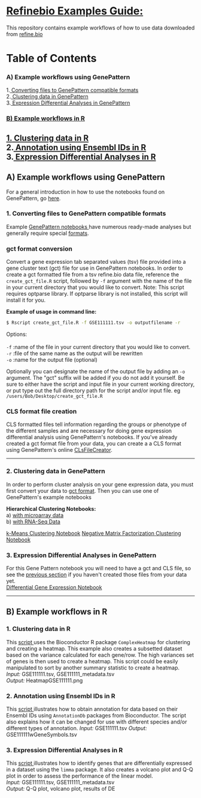 # <u>Refinebio Examples Guide: </u>
This repository contains example workflows of how to use data downloaded
from <a href="refine.bio.org"> refine.bio </a>

# Table of Contents

### A) Example workflows using GenePattern
  1.<a href="#convertfiles"> Converting files to GenePattern compatible formats</a>  
  2.<a href="#gpcluster"> Clustering data in GenePattern</a>  
  3.<a href="#gpdiffexp"> Expression Differential Analyses in GenePattern

### B) Example workflows in R
  1.<a href="#cluster"> Clustering data in R</a>  
  2.<a href="#ensembl"> Annotation using Ensembl IDs in R</a>  
  3.<a href="#diffexp"> Expression Differential Analyses in R</a>   
---
## A) Example workflows using GenePattern

For a general introduction in how to use the notebooks found on GenePattern,
go <a href="http://genepattern-notebook.org/public-notebooks/">here</a>.

### 1. Converting files to GenePattern compatible formats
 <a name="convertfiles"></a>
Example <a href="http://genepattern-notebook.org/example-notebooks/"> GenePattern
notebooks </a> have numerous ready-made analyses but generally require special
<a href="http://software.broadinstitute.org/cancer/software/genepattern/file-formats-guideformats">
formats</a>.

### gct format conversion
Convert a gene expression tab separated values (tsv) file provided
into a gene cluster text (gct) file for use in GenePattern notebooks.
In order to create a gct formatted file from a tsv refine.bio data file,
reference the `create_gct_file.R` script, followed by `-f` argument with the name
of the file in your current directory that you would like to convert.
Note: This script requires optparse library. If optparse library is not
installed, this script will install it for you.

<b>Example of usage in command line:</b>  
 ```bash
 $ Rscript create_gct_file.R -f GSE111111.tsv -o outputfilename -r
 ```
Options:<br></br>
`-f` :name of the file in your current directory that you would like to convert.  
`-r` :file of the same name as the output will be rewritten  
`-o` :name for the output file (optional)  

Optionally you can designate the name of the output file by adding an `-o`
argument.
The "gct" suffix will be added if you do not add it yourself.
Be sure to either have the script and input file in your current working
directory, or put type out the full directory path for the script and/or input
file. eg `/users/Bob/Desktop/create_gct_file.R`

### CLS format file creation
CLS formatted files tell information regarding the groups or phenotype of the
different samples and are necessary for doing gene expression differential
analysis using GenePattern's notebooks. If you've already created a gct format
file from your data, you can create a a CLS format using GenePattern's online
<a href="http://genepattern.broadinstitute.org/gp/pages/index.jsf?lsid=urn:lsid:broad.mit.edu:cancer.software.genepattern.module.visualizer:00261:3">CLsFileCreator</a>.

---
### 2. Clustering data in GenePattern
 <a name="gpcluster"></a>
In order to perform cluster analysis on your gene expression data, you must
first convert your data to <a href="#convertfiles">gct format</a>. Then you can
use one of GenePattern's example notebooks

<b> Hierarchical Clustering Notebooks: </b>  
    a) <a href="https://notebook.genepattern.org/services/sharing/notebooks/23/preview/">
with microarray data</a>  
    b) <a href="https://notebook.genepattern.org/services/sharing/notebooks/24/preview/">
with RNA-Seq Data</a>  

<a href="https://notebook.genepattern.org/services/sharing/notebooks/25/preview/">
k-Means Clustering Notebook</a>  

<a href="https://notebook.genepattern.org/services/sharing/notebooks/26/preview/">
Negative Matrix Factorization Clustering Notebook</a>  

### 3. Expression Differential Analyses in GenePattern
 <a name="gpdiffexp"></a>
 For this Gene Pattern notebook you will need to have a gct and CLS file, so see the
 <a href="#convertfiles">previous section</a> if you haven't created those files
 from your data yet.  
 <a href="https://notebook.genepattern.org/services/sharing/notebooks/22/preview/">
 Differential Gene Expression Notebook </a>

***
## B) Example workflows in R
### 1. Clustering data in R
<a name="cluster"></a>
This <a href="https://github.com/AlexsLemonade/refinebio-examples/blob/master/clustering_example.html">
script </a> uses the Bioconductor R package `ComplexHeatmap` for clustering and
creating a heatmap.
This example also creates a subsetted dataset based on the variance calculated
for each gene/row.
The high variances set of genes is then used to create a heatmap.
This script could be easily manipulated to sort by another summary statistic to
create a heatmap.
*Input:* GSE111111.tsv, GSE111111_metadata.tsv  
*Output:* HeatmapGSE111111.png

### 2. Annotation using Ensembl IDs in R
<a name="ensembl"></a>
This  <a href="https://github.com/AlexsLemonade/refinebio-examples/blob/master/ensembl_id_convert.html">
script </a> illustrates how to obtain annotation for data based on their Ensembl
IDs using `AnnotationDb` packages from Bioconductor.
The script also explains how it can be changed for use with different species
and/or different types of annotation.
*Input:* GSE111111.tsv
*Output:* GSE111111wGeneSymbols.tsv

### 3. Expression Differential Analyses in R
<a name="diffexp"></a>
This  <a href="https://github.com/AlexsLemonade/refinebio-examples/blob/master/gene_DE.html">
script </a> illustrates how to identify genes that are differentially expressed
in a dataset using the `limma` package.
It also creates a volcano plot and Q-Q plot in order to assess the performance
of the linear model.  
*Input:* GSE111111.tsv, GSE111111_metadata.tsv  
*Output:* Q-Q plot, volcano plot, results of DE  
